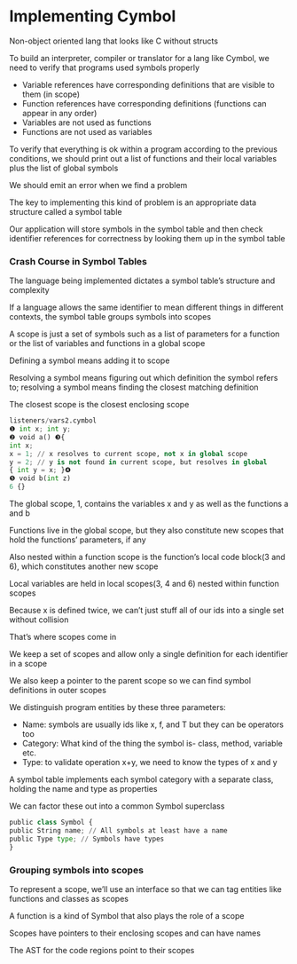 # Implementing Cymbol

Non-object oriented lang that looks like C without structs

To build an interpreter, compiler or translator for a lang like Cymbol, we need to verify that programs used symbols properly

- Variable references have corresponding definitions that are visible to them (in scope)
- Function references have corresponding definitions (functions can appear in any order)
- Variables are not used as functions
- Functions are not used as variables

To verify that everything is ok within a program according to the previous conditions, we should print out a list of functions and their local variables plus the list of global symbols

We should emit an error when we find a problem

The key to implementing this kind of problem is an appropriate data structure called a symbol table

Our application will store symbols in the symbol table and then check identifier references for correctness by looking them up in the symbol table

### Crash Course in Symbol Tables

The language being implemented dictates a symbol table’s structure and complexity

If a language allows the same identifier to mean different things in different contexts, the symbol table groups symbols into scopes

A scope is just a set of symbols such as a list of parameters for a function or the list of variables and functions in a global scope

Defining a symbol means adding it to scope

Resolving a symbol means figuring out which definition the symbol refers to; resolving a symbol means finding the closest matching definition

The closest scope is the closest enclosing scope

```python
listeners/vars2.cymbol
❶ int x; int y;
❷ void a() ❸{
int x;
x = 1; // x resolves to current scope, not x in global scope
y = 2; // y is not found in current scope, but resolves in global 
{ int y = x; }❹
❺ void b(int z)
6 {}
```

The global scope, 1, contains the variables x and y as well as the functions a and b

Functions live in the global scope, but they also constitute new scopes that hold the functions’ parameters, if any

Also nested within a function scope is the function’s local code block(3 and 6), which constitutes another new scope

Local variables are held in local scopes(3, 4 and 6) nested within function scopes

Because x is defined twice, we can’t just stuff all of our ids into a single set without collision

That’s where scopes come in

We keep a set of scopes and allow only a single definition for each identifier in a scope

We also keep a pointer to the parent scope so we can find symbol definitions in outer scopes

We distinguish program entities by these three parameters:

- Name: symbols are usually ids like x, f, and T but they can be operators too
- Category: What kind of the thing the symbol is- class, method, variable etc.
- Type: to validate operation x+y, we need to know the types of x and y

A symbol table implements each symbol category with a separate class, holding the name and type as properties

We can factor these out into a common Symbol superclass

```python
public class Symbol {
public String name; // All symbols at least have a name
public Type type; // Symbols have types
}
```

### Grouping symbols into scopes

To represent a scope, we’ll use an interface so that we can tag entities like functions and classes as scopes

A function is a kind of Symbol that also plays the role of a scope

Scopes have pointers to their enclosing scopes and can have names

The AST for the code regions point to their scopes